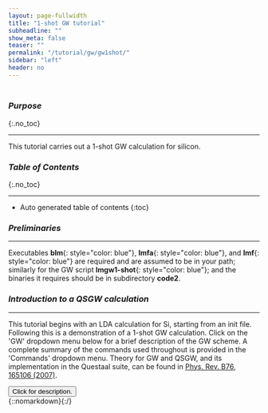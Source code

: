 ```yaml
---
layout: page-fullwidth
title: "1-shot GW tutorial"
subheadline: ""
show_meta: false
teaser: ""
permalink: "/tutorial/gw/gw1shot/"
sidebar: "left"
header: no
---
```

<hr style="height:5pt; visibility:hidden;" />

### _Purpose_
{:.no_toc}
_____________________________________________________________


This tutorial carries out a 1-shot GW calculation for silicon. 

### _Table of Contents_
{:.no_toc}
_____________________________________________________________
*  Auto generated table of contents
{:toc}

### _Preliminaries_
_____________________________________________________________


Executables **blm**{: style="color: blue"}, **lmfa**{: style="color: blue"}, and **lmf**{: style="color: blue"} are required and are assumed to be in your path;
similarly for the GW script **lmgw1-shot**{: style="color: blue"}; and the binaries it requires should be in subdirectory **code2**.

### _Introduction to a QSGW calculation_
________________________________________________________________________________________________

This tutorial begins with an LDA calculation for Si, starting from an init file. Following this is a demonstration of a 1-shot GW calculation. Click on the 'GW' dropdown menu below for a brief description of the GW scheme. A complete summary of the commands used throughout is provided in the 'Commands' dropdown menu. Theory for GW and QSGW, and its implementation in the Questaal suite, can be found in [Phys. Rev. B76, 165106 (2007)](http://link.aps.org/abstract/PRB/v76/e165106).


<div onclick="elm = document.getElementById('qsgwsummary'); if(elm.style.display == 'none') elm.style.display = 'block'; else elm.style.display = 'none';"><button type="button" class="button tiny radius"> Click for description.</button></div>
{::nomarkdown}<div style="display:none;margin:0px 25px 0px 25px;"id="qsgwsummary">{:/}

Each iteration of a QSGW calculation has two main parts: a section that uses effective one-body hamiltonians to makes the density _n_, and
the _GW_ code that makes the self-energy &Sigma;(<i>&omega;</i>) of an interacting hamiltonian.  For quaisparticle self-consistency, the
_GW_ code makes a "quasiparticlized" self-energy &Sigma;<sup>0</sup>, which is used to construct the effective one-body hamiltonian for the
next cycle.  The process is iterated until the change in &Sigma;<sup>0</sup> becomes small.

The one-body executable is **lmf**{: style="color: blue"}.  **lmfgwd**{: style="color: blue"} is similar
to **lmf**{: style="color: blue"}, but it is a driver whose purpose is to set up inputs for the _GW_ code.
&Sigma;<sup>0</sup> is made by a shell script **lmgw**{: style="color: blue"}.  The entire cycle is managed
by a shell script **lmgwsc**{: style="color: blue"}.

Before any self-energy &Sigma;<sup>0</sup> exists, it is assumed to be zero.  Thus the one-body hamiltonian is usually the LDA, though it can be something else, e.g. LDA+U.\\
_Note:_{: style="color: red"} in some circumstances, e.g. to break time reversal symmetry inherent the LDA, you need to start with LDA+U.

Thus, there are two self-energies and two corresponding Green's functions: the interacting _G_[&Sigma;(<i>&omega;</i>)] and noninteracting
_G_<sup>0</sup>[&Sigma;<sup>0</sup>].  At self-consistency the poles of _G_ and _G_<sup>0</sup> coincide: this is a unique and very
advantageous feature of QSGW.  It means that there is no "mass renormalization" of the bandwidth --- at least at the _GW_ level.

Usually the interacting &Sigma;(<i>&omega;</i>) isn't made explicitly, but you can do so, as explained in [this tutorial](/tutorial/gw/gw_self_energy/).

In short, a QSGW calculation consists of the following steps. The starting point is a self-consistent DFT calculation (usually LDA). The DFT
eigenfunctions and eigenvalues are used by the GW code to construct a self-energy &Sigma;<sup>0</sup>.  This is called the "0<sup>th</sup> iteration."
If the diagonal parts only of &Sigma;<sup>0</sup> is kept, the "0<sup>th</sup> corresponds to what is sometimes called _GW_, or as
_G_<sup>LDA</sup>W<sup>LDA</sup>.

In the next iteration, &Sigma;<sup>0</sup>&minus;_V_<sub>xc</sub><sup>LDA</sup> is added to the LDA hamiltonian.  The density is made
self-consistent, and control is handed over to the _GW_ part.  (Note that for a fixed density _V_<sub>xc</sub><sup>LDA</sup> cancels the exchange
correlation potential from the LDA hamiltonian.)  This process is repeated until the RMS change in &Sigma;<sup>0</sup> falls below a certain
tolerance value.  The final self-energy (QSGW potential) is an effectively an exchange-correlation functional, tailored to the system, that can
be conveniently used analogously to the standard DFT setup to calculate properties such as the band structure.

{::nomarkdown}</div>{:/} 

